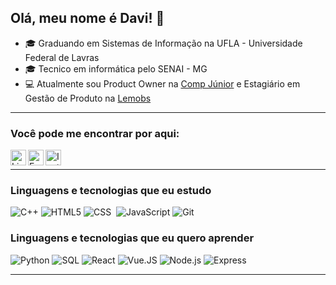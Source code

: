 ## Olá, meu nome é Davi! 👋

- 🎓 Graduando em Sistemas de Informação na  UFLA - Universidade Federal de Lavras
- 🎓 Tecnico em informática pelo SENAI - MG
- 💻 Atualmente sou Product Owner na [Comp Júnior](https://www.compjunior.com.br/) e Estagiário em Gestão de Produto na [Lemobs](https://lemobs.com.br/)

---

### Você pode me encontrar por aqui:

<a target="_blank" href="https://www.linkedin.com/in/dav1carvalho/">
  <img align="left" alt="LinkedIN" width="25px" src="https://logospng.org/download/linkedin/logo-linkedin-icon-2048.png" /> </a>
  
  <a target="_blank" href="mailto:carvalhodav8@gmail.com">
  <img align="left" alt="E-mail" width="25px" src="https://logodownload.org/wp-content/uploads/2018/03/gmail-logo-16.png" />
</a>

<a target="_blank" href="https://www.instagram.com/dav1carvalho">
  <img align="left" alt="Instagram" width="25px" src="https://upload.wikimedia.org/wikipedia/commons/thumb/e/e7/Instagram_logo_2016.svg/1200px-Instagram_logo_2016.svg.png" />
</a>


<br>

---

### Linguagens e tecnologias que eu estudo

![C++](https://img.shields.io/badge/-C++-555555?style=flat&logo=c%2B%2B)
![HTML5](https://img.shields.io/badge/-HTML5-000000?style=flat&logo=html5)
![CSS](https://img.shields.io/badge/-CSS-05122A?style=flat&logo=CSS3&logoColor=1572B6)&nbsp;
![JavaScript](https://img.shields.io/badge/-JavaScript-000000?style=flat&logo=javascript)
![Git](https://img.shields.io/badge/-Git-05122A?style=flat&logo=git)&nbsp;

### Linguagens e tecnologias que eu quero aprender

![Python](https://img.shields.io/badge/-Python-555555?style=flat&logo=python)
![SQL](https://img.shields.io/badge/-SQL-000000?style=flat&logo=postgresql)
![React](https://img.shields.io/badge/-React-222222?style=flat&logo=React&logoColor=61DAFB)
![Vue.JS](https://img.shields.io/badge/-Vue.js-555555?style=flat&logo=vue.js)
![Node.js](https://img.shields.io/badge/-Node.js-555555?style=flat&logo=node.js)
![Express](https://img.shields.io/badge/-ExpressJS-555555?style=flat&logo=express)

---
